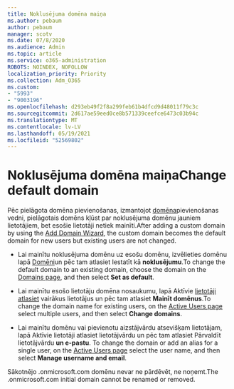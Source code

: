 ```yaml
---
title: Noklusējuma domēna maiņa
ms.author: pebaum
author: pebaum
manager: scotv
ms.date: 07/8/2020
ms.audience: Admin
ms.topic: article
ms.service: o365-administration
ROBOTS: NOINDEX, NOFOLLOW
localization_priority: Priority
ms.collection: Adm_O365
ms.custom:
- "5993"
- "9003196"
ms.openlocfilehash: d293eb49f2f8a299feb61b4dfcd9d48011f79c3c
ms.sourcegitcommit: 2d617ae59eed0ce8b571339ceefce6473c03b94c
ms.translationtype: MT
ms.contentlocale: lv-LV
ms.lasthandoff: 05/19/2021
ms.locfileid: "52569802"
---
```

# <a name="change-default-domain"></a><span data-ttu-id="bc4f7-102">Noklusējuma domēna maiņa</span><span class="sxs-lookup"><span data-stu-id="bc4f7-102">Change default domain</span></span>

<span data-ttu-id="bc4f7-103">Pēc pielāgota domēna pievienošanas, izmantojot [domēna](https://admin.microsoft.com/Adminportal#/Domains/Wizard)pievienošanas vedni, pielāgotais domēns kļūst par noklusējuma domēnu jauniem lietotājiem, bet esošie lietotāji netiek mainīti.</span><span class="sxs-lookup"><span data-stu-id="bc4f7-103">After adding a custom domain by using the [Add Domain Wizard](https://admin.microsoft.com/Adminportal#/Domains/Wizard), the custom domain becomes the default domain for new users but existing users are not changed.</span></span>

- <span data-ttu-id="bc4f7-104">Lai mainītu noklusējuma domēnu uz esošu domēnu, izvēlieties domēnu lapā [Domēni](https://admin.microsoft.com/Adminportal/Home#/Domains)un pēc tam atlasiet Iestatīt kā **noklusējumu**.</span><span class="sxs-lookup"><span data-stu-id="bc4f7-104">To change the default domain to an existing domain, choose the domain on the [Domains page](https://admin.microsoft.com/Adminportal/Home#/Domains), and then select **Set as default**.</span></span>

- <span data-ttu-id="bc4f7-105">Lai mainītu esošo lietotāju domēna nosaukumu, lapā Aktīvie [lietotāji atlasiet](https://admin.microsoft.com/Adminportal/Home#/users) vairākus lietotājus un pēc tam atlasiet **Mainīt domēnus**.</span><span class="sxs-lookup"><span data-stu-id="bc4f7-105">To change the domain name for existing users, on the [Active Users page](https://admin.microsoft.com/Adminportal/Home#/users) select multiple users, and then select **Change domains**.</span></span>

- <span data-ttu-id="bc4f7-106">Lai mainītu domēnu vai pievienotu aizstājvārdu atsevišķam lietotājam, lapā Aktīvie lietotāji atlasiet lietotājvārdu un pēc tam atlasiet Pārvaldīt lietotājvārdu **un e-pastu**. [](https://admin.microsoft.com/Adminportal/Home#/users)</span><span class="sxs-lookup"><span data-stu-id="bc4f7-106">To change the domain or add an alias for a single user, on the [Active Users page](https://admin.microsoft.com/Adminportal/Home#/users) select the user name, and then select  **Manage username and email**.</span></span>

<span data-ttu-id="bc4f7-107">Sākotnējo .onmicrosoft.com domēnu nevar ne pārdēvēt, ne noņemt.</span><span class="sxs-lookup"><span data-stu-id="bc4f7-107">The .onmicrosoft.com initial domain cannot be renamed or removed.</span></span>